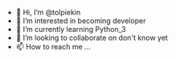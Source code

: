 - 👋 Hi, I’m @tolpiekin
- 👀 I’m interested in becoming developer
- 🌱 I’m currently learning Python_3
- 💞️ I’m looking to collaborate on don't know yet
- 📫 How to reach me ...

<!---
tolpiekin/tolpiekin is a ✨ special ✨ repository because its `README.md` (this file) appears on your GitHub profile.
You can click the Preview link to take a look at your changes.
--->
